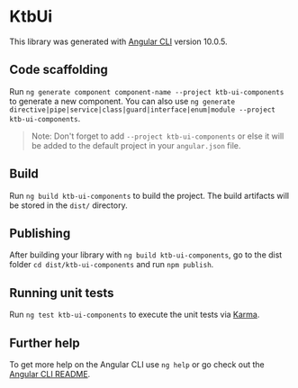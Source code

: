 # KtbUi

This library was generated with [Angular CLI](https://github.com/angular/angular-cli) version 10.0.5.

## Code scaffolding

Run `ng generate component component-name --project ktb-ui-components` to generate a new component. You can also use `ng generate directive|pipe|service|class|guard|interface|enum|module --project ktb-ui-components`.

> Note: Don't forget to add `--project ktb-ui-components` or else it will be added to the default project in your `angular.json` file.

## Build

Run `ng build ktb-ui-components` to build the project. The build artifacts will be stored in the `dist/` directory.

## Publishing

After building your library with `ng build ktb-ui-components`, go to the dist folder `cd dist/ktb-ui-components` and run `npm publish`.

## Running unit tests

Run `ng test ktb-ui-components` to execute the unit tests via [Karma](https://karma-runner.github.io).

## Further help

To get more help on the Angular CLI use `ng help` or go check out the [Angular CLI README](https://github.com/angular/angular-cli/blob/master/README.md).
